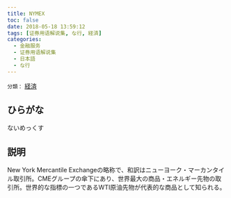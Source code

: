 ```yaml
---
title: NYMEX
toc: false
date: 2018-05-18 13:59:12
tags: [证券用语解说集, な行, 経済]
categories:
  - 金融服务
  - 证券用语解说集
  - 日本語
  - な行
---
```


`分類：` [経済](/tags/経済/)

## ひらがな

ないめっくす

## 説明

New York Mercantile Exchangeの略称で、和訳はニューヨーク・マーカンタイル取引所。CMEグループの傘下にあり、世界最大の商品・エネルギー先物の取引所。世界的な指標の一つであるWTI原油先物が代表的な商品として知られる。

